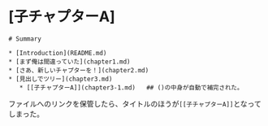 # [子チャプターA]




```
# Summary

* [Introduction](README.md)
* [まず俺は間違っていた](chapter1.md)
* [さあ、新しいチャプターを！](chapter2.md)
* [見出しでツリー](chapter3.md)
   * [[子チャプターA]](chapter3-1.md)   ## ()の中身が自動で補完された。
```

ファイルへのリンクを保管したら、タイトルのほうが`[[子チャプターA]]`となってしまった。